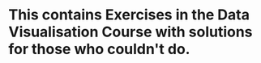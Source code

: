 # This contains Exercises in the Data Visualisation Course with solutions for those who couldn't do. 

